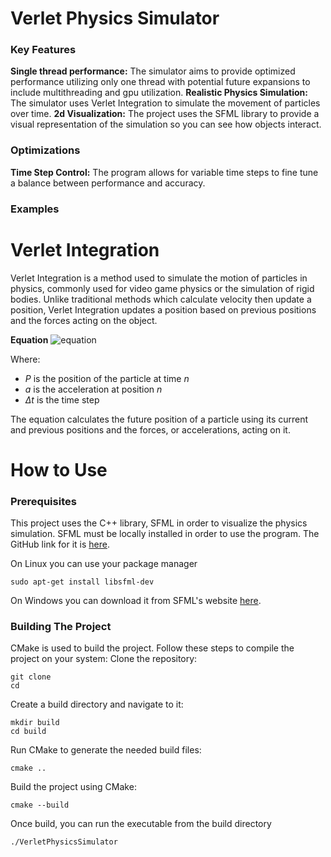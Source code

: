 # Verlet Physics Simulator
### Key Features
**Single thread performance:** The simulator aims to provide optimized performance utilizing only one thread with potential future expansions to include multithreading and gpu utilization.
**Realistic Physics Simulation:** The simulator uses Verlet Integration to simulate the movement of particles over time. 
**2d Visualization:** The project uses the SFML library to provide a visual representation of the simulation so you can see how objects interact.
### Optimizations
**Time Step Control:** The program allows for variable time steps to fine tune a balance between performance and accuracy. 
### Examples

# Verlet Integration
Verlet Integration is a method used to simulate the motion of particles in physics, commonly used for video game physics or the simulation of rigid bodies. Unlike traditional methods which calculate velocity then update a position, Verlet Integration updates a position based on previous positions and the forces acting on the object.

**Equation**
![equation](https://latex.codecogs.com/svg.image?&space;P_{n&plus;1}=2P_{n}-P_{n-1}&plus;a_{n}*\Delta&space;t^{2})

Where:
- $P$ is the position of the particle at time $n$ 
- $a$ is the acceleration at position $n$
- $\Delta t$ is the time step

The equation calculates the future position of a particle using its current and previous positions and the forces, or accelerations, acting on it.
# How to Use
### Prerequisites
This project uses the C++ library, SFML in order to visualize the physics simulation. SFML must be locally installed in order to use the program. The GitHub link for it is [here](https://github.com/SFML/SFML).

On Linux you can use your package manager
```
sudo apt-get install libsfml-dev
```
On Windows you can download it from SFML's website [here](https://www.sfml-dev.org/download/).

### Building The Project
CMake is used to build the project. Follow these steps to compile the project on your system:
Clone the repository:
```
git clone 
cd 
```
Create a build directory and navigate to it:
```
mkdir build
cd build
```
Run CMake to generate the needed build files:
```
cmake ..
```
Build the project using CMake:
```
cmake --build
```
Once build, you can run the executable from the build directory
```
./VerletPhysicsSimulator
```